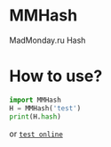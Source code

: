 # MMHash
MadMonday.ru Hash
# How to use?
```python
import MMHash
H = MMHash('test')
print(H.hash)
```
or [`test online`](https://www.madmonday.ru/hash.create?data=test)

